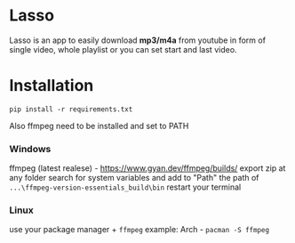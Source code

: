 # Lasso
Lasso is an app to easily download **mp3/m4a** from youtube in form of single video, whole playlist or you can set start and last video.

# Installation
```
pip install -r requirements.txt
```

Also ffmpeg need to be installed and set to PATH
### Windows
ffmpeg (latest realese) - https://www.gyan.dev/ffmpeg/builds/
export zip at any folder
search for system variables and add to "Path" the path of `...\ffmpeg-version-essentials_build\bin`
restart your terminal
### Linux
use your package manager + `ffmpeg`
example:
Arch - `pacman -S ffmpeg`